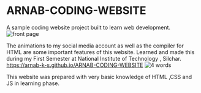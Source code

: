 # ARNAB-CODING-WEBSITE
A sample coding website project built to learn web development.
![front page]("https://github.com/Arnab-K-S/ARNAB-CODING-WEBSITE/blob/main/screenshots/1.png")

The animations to my social media account as well as the compiler for HTML are some important features of this website.
Learned and made this during my First Semester at National Institute of Technology , Silchar.
https://arnab-k-s.github.io/ARNAB-CODING-WEBSITE
![4 words]("[screenshots/2.png](https://github.com/Arnab-K-S/ARNAB-CODING-WEBSITE/blob/main/screenshots/2.png)")

This website was prepared with very basic knowledge of HTML ,CSS and JS in learning phase.
